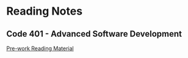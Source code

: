 # Reading Notes

## Code 401 - Advanced Software Development

[Pre-work Reading Material](https://jarrell28.github.io/reading-notes/prework)